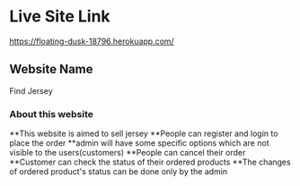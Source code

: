 # Live Site Link
https://floating-dusk-18796.herokuapp.com/ 



## Website Name
Find Jersey



### About this website
**This website is aimed to sell jersey
**People can register and login to place the order
**admin will have some specific options which are not visible to the users(customers)
**People can cancel their order
**Customer can check the status of their ordered products 
**The changes of ordered product's status can be done only by the admin
